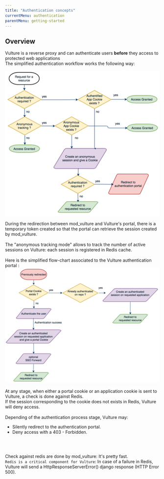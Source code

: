 ```yaml
---
title: "Authentication concepts"
currentMenu: authentication
parentMenu: getting-started
---
```


## Overview

Vulture is a reverse proxy and can authenticate users **before** they access to protected web applications <br/>
The simplified authentication workflow works the following way:

![Authentication workflow](/doc/img/auth-flow.png)

During the redirection between mod_vulture and Vulture's portal, there is a temporary token created so that the portal can retrieve the session created by mod_vulture. <br/><br/>
The "anonymous tracking mode" allows to track the number of active sessions on Vulture: each session is registered in Redis cache. <br/>
<br/>
Here is the simplified flow-chart associated to the Vulture authentication portal :<br/>
![Authentication workflow](/doc/img/auth-portal-flow.png)
<br/><br/>
At any stage, when either a portal cookie or an application cookie is sent to Vulture, a check is done against Redis. <br/>
If the session corresponding to the cookie does not exists in Redis, Vulture will deny access.<br/>
<br/>
Depending of the authentication process stage, Vulture may:
 - Silently redirect to the authentication portal.
 - Deny access with a 403 - Forbidden.
<br/>
<br/>

Check against redis are done by mod_vulture: It's pretty fast. <br/>
`Redis is a critical component for Vulture`: In case of a failure in Redis, Vulture will send a HttpResponseServerError() django response (HTTP Error 500).
